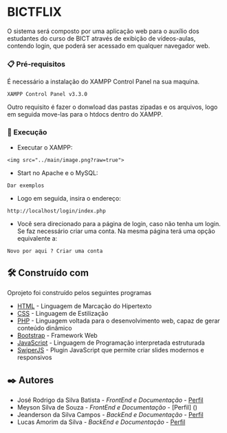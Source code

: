 # BICTFLIX

O sistema será composto por uma aplicação web para o auxílio dos estudantes do curso de BICT através de exibição de vídeos-aulas, contendo login, que poderá ser acessado em qualquer navegador web.


### 📋 Pré-requisitos

É necessário a instalação do XAMPP Control Panel na sua maquina.

```
XAMPP Control Panel v3.3.0
```
Outro requisito é fazer o donwload das pastas zipadas e os arquivos, logo em seguida move-las para o htdocs dentro do XAMPP.

### 🔧 Execução

* Executar o XAMPP:

```
<img src="../main/image.png?raw=true">
```
* Start no Apache e o MySQL:
```
Dar exemplos
```

* Logo em seguida, insira o endereço:

```
http://localhost/login/index.php
```

* Você sera direcionado para a página de login, caso não tenha um login. Se faz necessário criar uma conta.
Na mesma página terá uma opção equivalente a:

```
Novo por aqui ? Criar uma conta
```
## 🛠️ Construído com

Oprojeto foi construído pelos seguintes programas

* [HTML](https://developer.mozilla.org/pt-BR/docs/Web/HTML) - Linguagem de Marcação do Hipertexto
* [CSS](https://developer.mozilla.org/pt-BR/docs/Web/CSS) - Linguagem de Estilizaçâo
* [PHP](https://www.php.net/docs.php) - Linguagem voltada para o desenvolvimento web, capaz de gerar conteúdo dinâmico
* [Bootstrap](https://getbootstrap.com/) - Framework Web
* [JavaScript](https://developer.mozilla.org/pt-BR/docs/Web/JavaScript) - Linguagem de Programação interpretada estruturada
* [SwiperJS](https://swiperjs.com/) - Plugin JavaScript que permite criar slides modernos e responsivos

## ✒️ Autores

* José Rodrigo da Silva Batista - *FrontEnd e Documentação* - [Perfil](https://github.com/rodrigowkp204)
* Meyson Silva de Souza - *FrontEnd e Documentação* - [Perfil] ()
* Jeanderson da Silva Campos - *BackEnd e Documentação* - [Perfil](https://github.com/jeandsc)
* Lucas Amorim da Silva - *BackEnd e Documentação* - [Perfil](https://github.com/linkParaPerfil)


